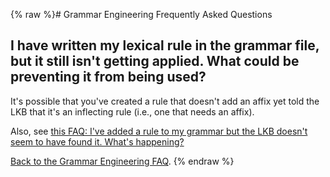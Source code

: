 {% raw %}# Grammar Engineering Frequently Asked Questions

## I have written my lexical rule in the grammar file, but it still isn't getting applied. What could be preventing it from being used?

It's possible that you've created a rule that doesn't add an affix yet
told the LKB that it's an inflecting rule (i.e., one that needs an
affix).

Also, see [this FAQ: I've added a rule to my grammar but the LKB doesn't
seem to have found it. What's happening?](https://blog.inductorsoftware.com/docsproto/matrix/GeFaqNoRule)

[Back to the Grammar Engineering FAQ](/GrammarEngineeringFaq).
<update date omitted for speed>{% endraw %}